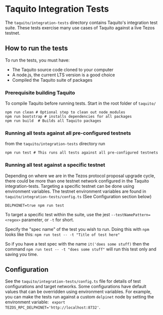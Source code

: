 # Taquito Integration Tests

The `taquito/integration-tests` directory contains Taquito's integration test suite. These tests exercise many use cases of Taquito against a live Tezos testnet.

## How to run the tests

To run the tests, you must have:

- The Taquito source code cloned to your computer
- A node.js, the current LTS version is a good choice
- Compiled the Taquito suite of packages

### Prerequisite building Taquito

To compile Taquito before running tests.
Start in the root folder of `taquito/`

```
npm run clean # Optional step to clean out node_modules 
npm run bootstrap # installs dependencies for all packages
npm run build  # Builds all Taquito packages
```

### Running all tests against all pre-configured testnets

from the `taquito/integration-tests` directory run

```
npm run test # This runs all tests against all pre-configured testnets
```

### Running all test against a specific testnet

Depending on where we are in the Tezos protocol proposal upgrade cycle, there could be more than one testnet network configured in the Taquito integration-tests. Targeting a specific testnet can be done using environment variables. The testnet environment variables are found in `taquito/integration-tests/config.ts` (See Configuration section below)  

```
DELPHINET=true npm run test
```

To target a specific test within the suite, use the jest `--testNamePattern=<regex>` parameter, or `-t` for short.

Specify the "spec name" of the test you wish to run. Doing this with `npm` looks like this:
`npm run test -- -t "Title of test here"`

So if you have a test spec with the name `it('does some stuff)` then the command `npm run test -- -t "does some stuff"` will run this test only and saving you time.

## Configuration

See the `taquito/integration-tests/config.ts` file for details of test configurations and target networks. Some configurations have default values that can be overridden using environment variables. For example, you can make the tests run against a custom `delpinet` node by setting the environment variable: ` export TEZOS_RPC_DELPHINET='http://localhost:8732'`. 

